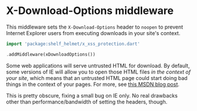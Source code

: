 # X-Download-Options middleware

This middleware sets the `X-Download-Options` header to `noopen` to prevent Internet Explorer users from executing downloads in your site's context.

```dart
import 'package:shelf_helmet/x_xss_protection.dart'

.addMiddleware(xDownloadOptions())
```

Some web applications will serve untrusted HTML for download. By default, some versions of IE will allow you to open those HTML files _in the context of your site_, which means that an untrusted HTML page could start doing bad things in the context of your pages. For more, see [this MSDN blog post](https://docs.microsoft.com/en-us/archive/blogs/ie/ie8-security-part-v-comprehensive-protection).

This is pretty obscure, fixing a small bug on IE only. No real drawbacks other than performance/bandwidth of setting the headers, though.
